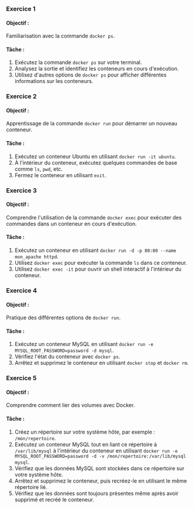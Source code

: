
### Exercice 1
#### Objectif :
Familiarisation avec la commande `docker ps`.

#### Tâche :
1. Exécutez la commande `docker ps` sur votre terminal.
2. Analysez la sortie et identifiez les conteneurs en cours d'exécution.
3. Utilisez d'autres options de `docker ps` pour afficher différentes informations sur les conteneurs.

### Exercice 2
#### Objectif :
Apprentissage de la commande `docker run` pour démarrer un nouveau conteneur.

#### Tâche :
1. Exécutez un conteneur Ubuntu en utilisant `docker run -it ubuntu`.
2. À l'intérieur du conteneur, exécutez quelques commandes de base comme `ls`, `pwd`, etc.
3. Fermez le conteneur en utilisant `exit`.

### Exercice 3
#### Objectif :
Comprendre l'utilisation de la commande `docker exec` pour exécuter des commandes dans un conteneur en cours d'exécution.

#### Tâche :
1. Exécutez un conteneur en utilisant `docker run -d -p 80:80 --name mon_apache httpd`.
2. Utilisez `docker exec` pour exécuter la commande `ls` dans ce conteneur.
3. Utilisez `docker exec -it` pour ouvrir un shell interactif à l'intérieur du conteneur.

### Exercice 4
#### Objectif :
Pratique des différentes options de `docker run`.

#### Tâche :
1. Exécutez un conteneur MySQL en utilisant `docker run -e MYSQL_ROOT_PASSWORD=password -d mysql`.
2. Vérifiez l'état du conteneur avec `docker ps`.
3. Arrêtez et supprimez le conteneur en utilisant `docker stop` et `docker rm`.

### Exercice 5
#### Objectif :
Comprendre comment lier des volumes avec Docker.

#### Tâche :
1. Créez un répertoire sur votre système hôte, par exemple : `/mon/repertoire`.
2. Exécutez un conteneur MySQL tout en liant ce répertoire à `/var/lib/mysql` à l'intérieur du conteneur en utilisant `docker run -e MYSQL_ROOT_PASSWORD=password -d -v /mon/repertoire:/var/lib/mysql mysql`.
3. Vérifiez que les données MySQL sont stockées dans ce répertoire sur votre système hôte.
4. Arrêtez et supprimez le conteneur, puis recréez-le en utilisant le même répertoire lié.
5. Vérifiez que les données sont toujours présentes même après avoir supprimé et recréé le conteneur.


